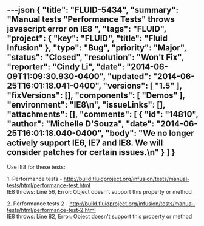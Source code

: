 ---json
{
  "title": "FLUID-5434",
  "summary": "Manual tests \"Performance Tests\" throws javascript error on IE8 ",
  "tags": "FLUID",
  "project": {
    "key": "FLUID",
    "title": "Fluid Infusion"
  },
  "type": "Bug",
  "priority": "Major",
  "status": "Closed",
  "resolution": "Won't Fix",
  "reporter": "Cindy Li",
  "date": "2014-06-09T11:09:30.930-0400",
  "updated": "2014-06-25T16:01:18.041-0400",
  "versions": [
    "1.5"
  ],
  "fixVersions": [],
  "components": [
    "Demos"
  ],
  "environment": "IE8\n",
  "issueLinks": [],
  "attachments": [],
  "comments": [
    {
      "id": "14810",
      "author": "Michelle D'Souza",
      "date": "2014-06-25T16:01:18.040-0400",
      "body": "We no longer actively support IE6, IE7 and IE8. We will consider patches for certain issues.\n"
    }
  ]
}
---
Use IE8 for these tests:

1\. Performance tests - <http://build.fluidproject.org/infusion/tests/manual-tests/html/performance-test.html>\
IE8 throws: Line 56, Error: Object doesn't support this property or method

2\. Performance tests 2 - <http://build.fluidproject.org/infusion/tests/manual-tests/html/performance-test-2.html>\
IE8 throws: Line 82, Error: Object doesn't support this property or method

        